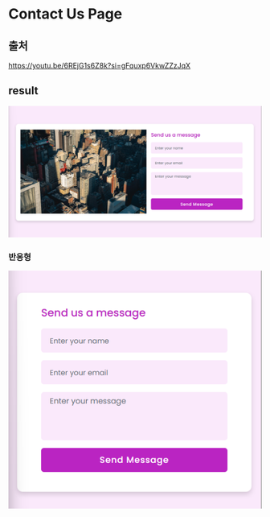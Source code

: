 # Contact Us Page

## 출처

https://youtu.be/6REjG1s6Z8k?si=gFquxp6VkwZZzJqX

## result

<img src="img/result1.png">

### 반응형

<img src="img/result2.png">
